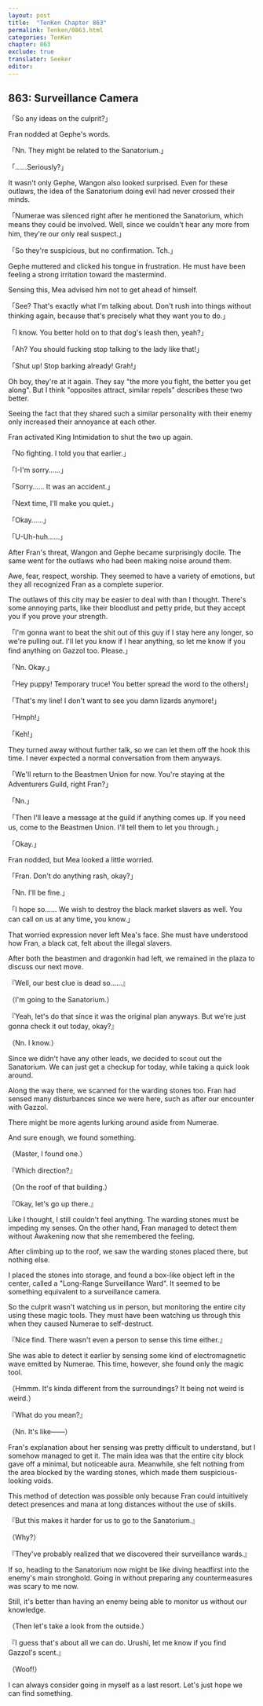 ```yaml
---
layout: post
title:  "TenKen Chapter 863"
permalink: Tenken/0863.html
categories: TenKen
chapter: 863
exclude: true
translator: Seeker
editor: 
---
```

<h2>863: Surveillance Camera</h2>

「So any ideas on the culprit?」

 Fran nodded at Gephe's words.

「Nn. They might be related to the Sanatorium.」

「……Seriously?」

 It wasn't only Gephe, Wangon also looked surprised. Even for these outlaws, the idea of the Sanatorium doing evil had never crossed their minds.

「Numerae was silenced right after he mentioned the Sanatorium, which means they could be involved. Well, since we couldn't hear any more from him, they're our only real suspect.」

「So they're suspicious, but no confirmation. Tch.」

 Gephe muttered and clicked his tongue in frustration. He must have been feeling a strong irritation toward the mastermind.

 Sensing this, Mea advised him not to get ahead of himself.

「See? That's exactly what I'm talking about. Don't rush into things without thinking again, because that's precisely what they want you to do.」

「I know. You better hold on to that dog's leash then, yeah?」

「Ah? You should fucking stop talking to the lady like that!」

「Shut up! Stop barking already! Grah!」

 Oh boy, they're at it again. They say "the more you fight, the better you get along". But I think "opposites attract, similar repels" describes these two better.

 Seeing the fact that they shared such a similar personality with their enemy only increased their annoyance at each other.

 Fran activated King Intimidation to shut the two up again.

「No fighting. I told you that earlier.」

「I-I'm sorry……」

「Sorry…… It was an accident.」

「Next time, I'll make you quiet.」

「Okay……」

「U-Uh-huh……」

 After Fran's threat, Wangon and Gephe became surprisingly docile. The same went for the outlaws who had been making noise around them.

 Awe, fear, respect, worship. They seemed to have a variety of emotions, but they all recognized Fran as a complete superior.

 The outlaws of this city may be easier to deal with than I thought. There's some annoying parts, like their bloodlust and petty pride, but they accept you if you prove your strength.

「I'm gonna want to beat the shit out of this guy if I stay here any longer, so we're pulling out. I'll let you know if I hear anything, so let me know if you find anything on Gazzol too. Please.」

「Nn. Okay.」

「Hey puppy! Temporary truce! You better spread the word to the others!」

「That's my line! I don't want to see you damn lizards anymore!」

「Hmph!」

「Keh!」

 They turned away without further talk, so we can let them off the hook this time. I never expected a normal conversation from them anyways.

「We'll return to the Beastmen Union for now. You're staying at the Adventurers Guild, right Fran?」

「Nn.」

「Then I'll leave a message at the guild if anything comes up. If you need us, come to the Beastmen Union. I'll tell them to let you through.」

「Okay.」

 Fran nodded, but Mea looked a little worried.

「Fran. Don't do anything rash, okay?」

「Nn. I'll be fine.」

「I hope so…… We wish to destroy the black market slavers as well. You can call on us at any time, you know.」

 That worried expression never left Mea's face. She must have understood how Fran, a black cat, felt about the illegal slavers.

 After both the beastmen and dragonkin had left, we remained in the plaza to discuss our next move.

『Well, our best clue is dead so……』

（I'm going to the Sanatorium.）

『Yeah, let's do that since it was the original plan anyways. But we're just gonna check it out today, okay?』

（Nn. I know.）

 Since we didn't have any other leads, we decided to scout out the Sanatorium. We can just get a checkup for today, while taking a quick look around.

 Along the way there, we scanned for the warding stones too. Fran had sensed many disturbances since we were here, such as after our encounter with Gazzol.

 There might be more agents lurking around aside from Numerae.

 And sure enough, we found something.

（Master, I found one.）

『Which direction?』

（On the roof of that building.）

『Okay, let's go up there.』

 Like I thought, I still couldn't feel anything. The warding stones must be impeding my senses. On the other hand, Fran managed to detect them without Awakening now that she remembered the feeling.

 After climbing up to the roof, we saw the warding stones placed there, but nothing else.

 I placed the stones into storage, and found a box-like object left in the center, called a "Long-Range Surveillance Ward". It seemed to be something equivalent to a surveillance camera.

 So the culprit wasn't watching us in person, but monitoring the entire city using these magic tools. They must have been watching us through this when they caused Numerae to self-destruct.

『Nice find. There wasn't even a person to sense this time either.』

 She was able to detect it earlier by sensing some kind of electromagnetic wave emitted by Numerae. This time, however, she found only the magic tool.

（Hmmm. It's kinda different from the surroundings? It being not weird is weird.）

『What do you mean?』

（Nn. It's like――）

 Fran's explanation about her sensing was pretty difficult to understand, but I somehow managed to get it. The main idea was that the entire city block gave off a minimal, but noticeable aura. Meanwhile, she felt nothing from the area blocked by the warding stones, which made them suspicious-looking voids.

 This method of detection was possible only because Fran could intuitively detect presences and mana at long distances without the use of skills.

『But this makes it harder for us to go to the Sanatorium.』

（Why?）

『They've probably realized that we discovered their surveillance wards.』

 If so, heading to the Sanatorium now might be like diving headfirst into the enemy's main stronghold. Going in without preparing any countermeasures was scary to me now.

 Still, it's better than having an enemy being able to monitor us without our knowledge.

（Then let's take a look from the outside.）

『I guess that's about all we can do. Urushi, let me know if you find Gazzol's scent.』

（Woof!）

 I can always consider going in myself as a last resort. Let's just hope we can find something.




